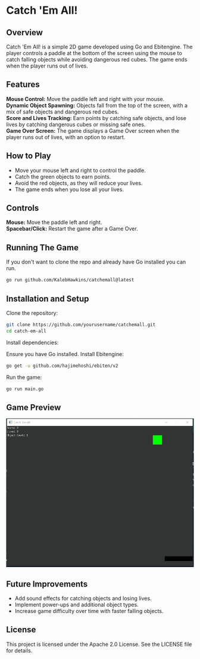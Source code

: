 # Catch 'Em All!

## Overview

Catch 'Em All! is a simple 2D game developed using Go and Ebitengine. The player controls a paddle at the bottom of the screen using the mouse to catch falling objects while avoiding dangerous red cubes. The game ends when the player runs out of lives.

## Features
**Mouse Control:** Move the paddle left and right with your mouse.  
**Dynamic Object Spawning:** Objects fall from the top of the screen, with a mix of safe objects and dangerous red cubes.  
**Score and Lives Tracking:** Earn points by catching safe objects, and lose lives by catching dangerous cubes or missing safe ones.  
**Game Over Screen:** The game displays a Game Over screen when the player runs out of lives, with an option to restart.  

## How to Play

- Move your mouse left and right to control the paddle.  
- Catch the green objects to earn points.  
- Avoid the red objects, as they will reduce your lives.  
- The game ends when you lose all your lives.  

## Controls
**Mouse:** Move the paddle left and right.  
**Spacebar/Click:** Restart the game after a Game Over.

## Running The Game

If you don't want to clone the repo and already have Go installed you can run.

```sh
go run github.com/KalebHawkins/catchemall@latest
```

## Installation and Setup

Clone the repository:

```sh
git clone https://github.com/yourusername/catchemall.git
cd catch-em-all
```

Install dependencies:

Ensure you have Go installed.
Install Ebitengine:
```sh
go get -u github.com/hajimehoshi/ebiten/v2
```

Run the game:

```sh
go run main.go
```

## Game Preview

![](./imgs/preview.gif)

## Future Improvements
* Add sound effects for catching objects and losing lives.
* Implement power-ups and additional object types.
* Increase game difficulty over time with faster falling objects.

## License
This project is licensed under the Apache 2.0 License. See the LICENSE file for details.